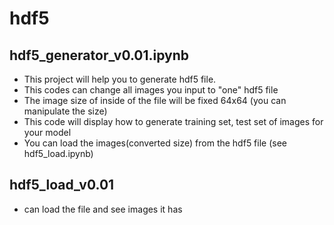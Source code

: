 # hdf5
## hdf5_generator_v0.01.ipynb
* This project will help you to generate hdf5 file.
* This codes can change all images you input to "one" hdf5 file
* The image size of inside of the file will be fixed 64x64 (you can manipulate the size)
* This code will display how to generate training set, test set of images for your model
* You can load the images(converted size) from the hdf5 file (see hdf5_load.ipynb)

## hdf5_load_v0.01
* can load the file and see images it has
